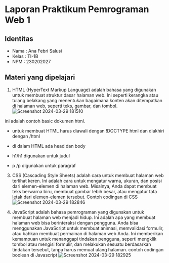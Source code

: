 # Laporan Praktikum Pemrograman Web 1

 ## Identitas
 * Nama  : Ana Febri Salusi
* Kelas  : TI-1B
* NPM    : 230202027

## Materi yang dipelajari

1. HTML (HyperText Markup Language) adalah bahasa yang digunakan untuk membuat struktur dasar halaman web. 
Ini seperti kerangka atau tulang belakang yang menentukan bagaimana konten akan ditempatkan di halaman web, seperti teks, gambar, dan tombol.
![Screenshot 2024-03-29 181510](https://github.com/anafebrisalusi/Ana-Febri-S-TI-1B/assets/165301550/bc9a75df-d33d-48f1-b77d-6df8636fac49)
 
 ini adalah contoh basic dokumen html.
 
+ untuk membuat HTML harus diawali dengan !DOCTYPE html dan diakhiri dengan /html
 + di dalam HTML ada head dan body

+ h1/h1 digunakan untuk judul
+ p /p digunakan untuk paragraf




3. CSS (Cascading Style Sheets) adalah cara untuk membuat halaman web terlihat keren. Ini adalah cara untuk mengatur warna, 
ukuran, dan posisi dari elemen-elemen di halaman web. Misalnya, Anda dapat membuat teks berwarna biru, membuat gambar lebih 
besar, atau mengatur tata letak dari elemen-elemen tersebut. Contoh codingan di CSS
![Screenshot 2024-03-29 182846](https://github.com/anafebrisalusi/Ana-Febri-S-TI-1B/assets/165301550/24d6e880-b64a-4095-b5f7-0f6e4cdb30c9)




5. JavaScript adalah bahasa pemrograman yang digunakan untuk membuat halaman web menjadi hidup. Ini adalah apa yang membuat
halaman web bisa berinteraksi dengan pengguna. Anda bisa menggunakan JavaScript untuk membuat animasi, memvalidasi formulir,
atau bahkan membuat permainan di halaman web Anda. Ini memberikan kemampuan untuk menanggapi tindakan pengguna, seperti mengklik tombol
atau mengisi formulir, dan melakukan sesuatu berdasarkan tindakan tersebut, tanpa harus memuat ulang halaman.
contoh codingan boolean di Javascript
![Screenshot 2024-03-29 182925](https://github.com/anafebrisalusi/Ana-Febri-S-TI-1B/assets/165301550/6894450e-7fd4-4555-8959-05b3e7382018)

